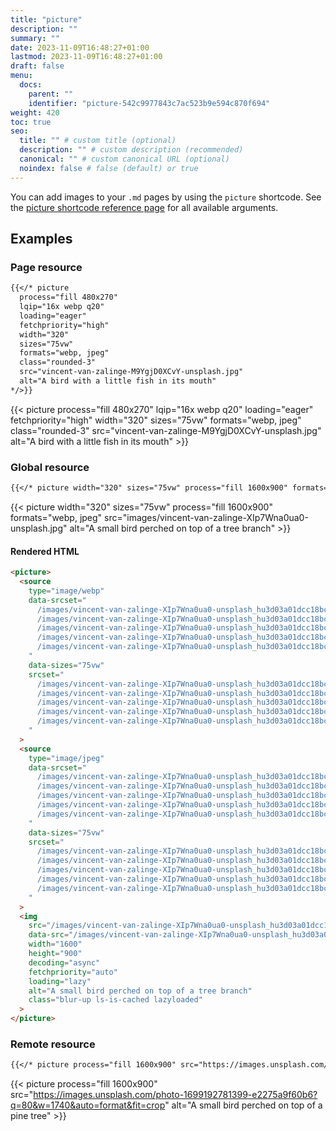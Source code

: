 ```yaml
---
title: "picture"
description: ""
summary: ""
date: 2023-11-09T16:48:27+01:00
lastmod: 2023-11-09T16:48:27+01:00
draft: false
menu:
  docs:
    parent: ""
    identifier: "picture-542c9977843c7ac523b9e594c870f694"
weight: 420
toc: true
seo:
  title: "" # custom title (optional)
  description: "" # custom description (recommended)
  canonical: "" # custom canonical URL (optional)
  noindex: false # false (default) or true
---
```


You can add images to your `.md` pages by using the `picture` shortcode. See the [picture shortcode reference page](/docs/reference/shortcodes/picture/) for all available arguments.

## Examples

### Page resource

```md
{{</* picture
  process="fill 480x270"
  lqip="16x webp q20"
  loading="eager"
  fetchpriority="high"
  width="320"
  sizes="75vw"
  formats="webp, jpeg"
  class="rounded-3"
  src="vincent-van-zalinge-M9YgjD0XCvY-unsplash.jpg"
  alt="A bird with a little fish in its mouth"
*/>}}
```

{{< picture process="fill 480x270" lqip="16x webp q20" loading="eager" fetchpriority="high" width="320" sizes="75vw" formats="webp, jpeg" class="rounded-3" src="vincent-van-zalinge-M9YgjD0XCvY-unsplash.jpg" alt="A bird with a little fish in its mouth" >}}

### Global resource

```md
{{</* picture width="320" sizes="75vw" process="fill 1600x900" formats="webp, jpeg" src="images/vincent-van-zalinge-XIp7Wna0ua0-unsplash.jpg" alt="A small bird perched on top of a tree branch" */>}}
```

{{< picture width="320" sizes="75vw" process="fill 1600x900" formats="webp, jpeg" src="images/vincent-van-zalinge-XIp7Wna0ua0-unsplash.jpg" alt="A small bird perched on top of a tree branch" >}}

#### Rendered HTML

```html
<picture>
  <source
    type="image/webp"
    data-srcset="
      /images/vincent-van-zalinge-XIp7Wna0ua0-unsplash_hu3d03a01dcc18bc5be0e67db3d8d209a6_241522_d932322747ae0d552fecacdd389253fd.webp 320w,
      /images/vincent-van-zalinge-XIp7Wna0ua0-unsplash_hu3d03a01dcc18bc5be0e67db3d8d209a6_241522_fa67adcac4a7e232b71452872ee263d0.webp 640w,
      /images/vincent-van-zalinge-XIp7Wna0ua0-unsplash_hu3d03a01dcc18bc5be0e67db3d8d209a6_241522_d99733e70155a8055cd452f9f59c6a6b.webp 960w,
      /images/vincent-van-zalinge-XIp7Wna0ua0-unsplash_hu3d03a01dcc18bc5be0e67db3d8d209a6_241522_636bb64dcf72ee976a5548567590c38f.webp 1280w,
      /images/vincent-van-zalinge-XIp7Wna0ua0-unsplash_hu3d03a01dcc18bc5be0e67db3d8d209a6_241522_b41d6f95ab9c07af4aa5398c5229f27c.webp 1600w
    "
    data-sizes="75vw"
    srcset="
      /images/vincent-van-zalinge-XIp7Wna0ua0-unsplash_hu3d03a01dcc18bc5be0e67db3d8d209a6_241522_d932322747ae0d552fecacdd389253fd.webp 320w,
      /images/vincent-van-zalinge-XIp7Wna0ua0-unsplash_hu3d03a01dcc18bc5be0e67db3d8d209a6_241522_fa67adcac4a7e232b71452872ee263d0.webp 640w,
      /images/vincent-van-zalinge-XIp7Wna0ua0-unsplash_hu3d03a01dcc18bc5be0e67db3d8d209a6_241522_d99733e70155a8055cd452f9f59c6a6b.webp 960w,
      /images/vincent-van-zalinge-XIp7Wna0ua0-unsplash_hu3d03a01dcc18bc5be0e67db3d8d209a6_241522_636bb64dcf72ee976a5548567590c38f.webp 1280w,
      /images/vincent-van-zalinge-XIp7Wna0ua0-unsplash_hu3d03a01dcc18bc5be0e67db3d8d209a6_241522_b41d6f95ab9c07af4aa5398c5229f27c.webp 1600w
    "
  >
  <source
    type="image/jpeg"
    data-srcset="
      /images/vincent-van-zalinge-XIp7Wna0ua0-unsplash_hu3d03a01dcc18bc5be0e67db3d8d209a6_241522_245f38c70d4405f674fc05a4f7142724.jpg 320w,
      /images/vincent-van-zalinge-XIp7Wna0ua0-unsplash_hu3d03a01dcc18bc5be0e67db3d8d209a6_241522_c02a4662ab578cc479c9d307ba10092a.jpg 640w,
      /images/vincent-van-zalinge-XIp7Wna0ua0-unsplash_hu3d03a01dcc18bc5be0e67db3d8d209a6_241522_8470cece12f02e253bb11fa0c816dd81.jpg 960w,
      /images/vincent-van-zalinge-XIp7Wna0ua0-unsplash_hu3d03a01dcc18bc5be0e67db3d8d209a6_241522_706ca793841a98824fb735a7a7444c72.jpg 1280w,
      /images/vincent-van-zalinge-XIp7Wna0ua0-unsplash_hu3d03a01dcc18bc5be0e67db3d8d209a6_241522_6db6bb67c44e5119a3c479af04f9f95c.jpg 1600w
    "
    data-sizes="75vw"
    srcset="
      /images/vincent-van-zalinge-XIp7Wna0ua0-unsplash_hu3d03a01dcc18bc5be0e67db3d8d209a6_241522_245f38c70d4405f674fc05a4f7142724.jpg 320w,
      /images/vincent-van-zalinge-XIp7Wna0ua0-unsplash_hu3d03a01dcc18bc5be0e67db3d8d209a6_241522_c02a4662ab578cc479c9d307ba10092a.jpg 640w,
      /images/vincent-van-zalinge-XIp7Wna0ua0-unsplash_hu3d03a01dcc18bc5be0e67db3d8d209a6_241522_8470cece12f02e253bb11fa0c816dd81.jpg 960w,
      /images/vincent-van-zalinge-XIp7Wna0ua0-unsplash_hu3d03a01dcc18bc5be0e67db3d8d209a6_241522_706ca793841a98824fb735a7a7444c72.jpg 1280w,
      /images/vincent-van-zalinge-XIp7Wna0ua0-unsplash_hu3d03a01dcc18bc5be0e67db3d8d209a6_241522_6db6bb67c44e5119a3c479af04f9f95c.jpg 1600w
    "
  >
  <img
    src="/images/vincent-van-zalinge-XIp7Wna0ua0-unsplash_hu3d03a01dcc18bc5be0e67db3d8d209a6_241522_245f38c70d4405f674fc05a4f7142724.jpg"
    data-src="/images/vincent-van-zalinge-XIp7Wna0ua0-unsplash_hu3d03a01dcc18bc5be0e67db3d8d209a6_241522_245f38c70d4405f674fc05a4f7142724.jpg"
    width="1600"
    height="900"
    decoding="async"
    fetchpriority="auto"
    loading="lazy"
    alt="A small bird perched on top of a tree branch"
    class="blur-up ls-is-cached lazyloaded"
  >
</picture>
```

### Remote resource

```md
{{</* picture process="fill 1600x900" src="https://images.unsplash.com/photo-1699192781399-e2275a9f60b6?q=80&w=1740&auto=format&fit=crop" alt="A small bird perched on top of a pine tree" */>}}
```

{{< picture process="fill 1600x900" src="https://images.unsplash.com/photo-1699192781399-e2275a9f60b6?q=80&w=1740&auto=format&fit=crop" alt="A small bird perched on top of a pine tree" >}}
